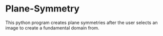 # Plane-Symmetry
This python program creates plane symmetries after the user selects an image to create a fundamental domain from.
